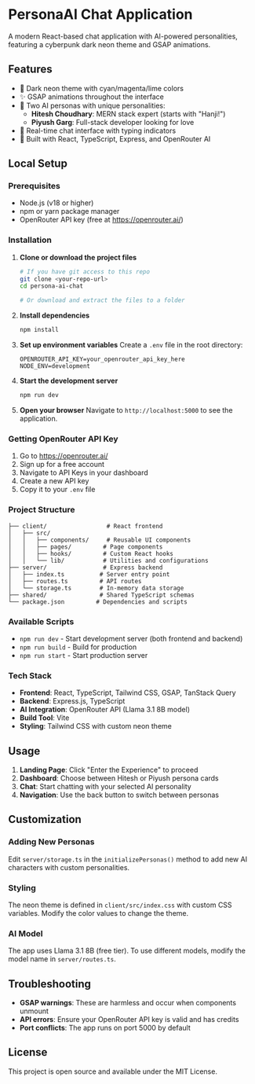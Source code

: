 # PersonaAI Chat Application

A modern React-based chat application with AI-powered personalities, featuring a cyberpunk dark neon theme and GSAP animations.

## Features

- 🎨 Dark neon theme with cyan/magenta/lime colors
- ✨ GSAP animations throughout the interface
- 🤖 Two AI personas with unique personalities:
  - **Hitesh Choudhary**: MERN stack expert (starts with "Hanji!")
  - **Piyush Garg**: Full-stack developer looking for love
- 💬 Real-time chat interface with typing indicators
- 🚀 Built with React, TypeScript, Express, and OpenRouter AI

## Local Setup

### Prerequisites

- Node.js (v18 or higher)
- npm or yarn package manager
- OpenRouter API key (free at https://openrouter.ai/)

### Installation

1. **Clone or download the project files**
   ```bash
   # If you have git access to this repo
   git clone <your-repo-url>
   cd persona-ai-chat
   
   # Or download and extract the files to a folder
   ```

2. **Install dependencies**
   ```bash
   npm install
   ```

3. **Set up environment variables**
   Create a `.env` file in the root directory:
   ```env
   OPENROUTER_API_KEY=your_openrouter_api_key_here
   NODE_ENV=development
   ```

4. **Start the development server**
   ```bash
   npm run dev
   ```

5. **Open your browser**
   Navigate to `http://localhost:5000` to see the application.

### Getting OpenRouter API Key

1. Go to https://openrouter.ai/
2. Sign up for a free account
3. Navigate to API Keys in your dashboard
4. Create a new API key
5. Copy it to your `.env` file

### Project Structure

```
├── client/                 # React frontend
│   ├── src/
│   │   ├── components/     # Reusable UI components
│   │   ├── pages/         # Page components
│   │   ├── hooks/         # Custom React hooks
│   │   └── lib/           # Utilities and configurations
├── server/                # Express backend
│   ├── index.ts          # Server entry point
│   ├── routes.ts         # API routes
│   └── storage.ts        # In-memory data storage
├── shared/               # Shared TypeScript schemas
└── package.json         # Dependencies and scripts
```

### Available Scripts

- `npm run dev` - Start development server (both frontend and backend)
- `npm run build` - Build for production
- `npm run start` - Start production server

### Tech Stack

- **Frontend**: React, TypeScript, Tailwind CSS, GSAP, TanStack Query
- **Backend**: Express.js, TypeScript
- **AI Integration**: OpenRouter API (Llama 3.1 8B model)
- **Build Tool**: Vite
- **Styling**: Tailwind CSS with custom neon theme

## Usage

1. **Landing Page**: Click "Enter the Experience" to proceed
2. **Dashboard**: Choose between Hitesh or Piyush persona cards
3. **Chat**: Start chatting with your selected AI personality
4. **Navigation**: Use the back button to switch between personas

## Customization

### Adding New Personas

Edit `server/storage.ts` in the `initializePersonas()` method to add new AI characters with custom personalities.

### Styling

The neon theme is defined in `client/src/index.css` with custom CSS variables. Modify the color values to change the theme.

### AI Model

The app uses Llama 3.1 8B (free tier). To use different models, modify the model name in `server/routes.ts`.

## Troubleshooting

- **GSAP warnings**: These are harmless and occur when components unmount
- **API errors**: Ensure your OpenRouter API key is valid and has credits
- **Port conflicts**: The app runs on port 5000 by default

## License

This project is open source and available under the MIT License.